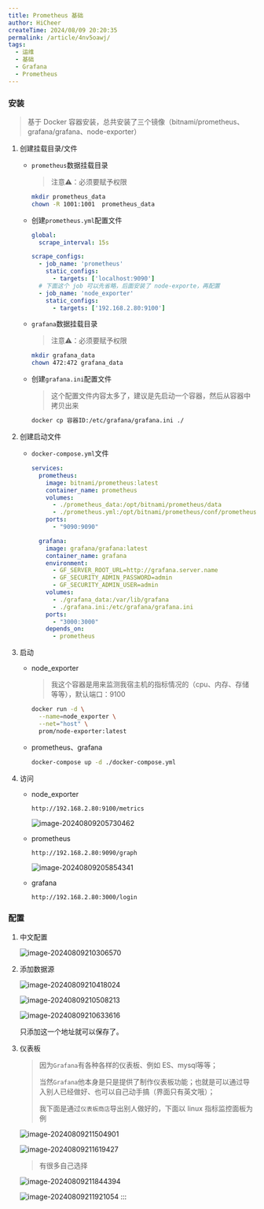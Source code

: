 ```yaml
---
title: Prometheus 基础
author: HiCheer
createTime: 2024/08/09 20:20:35
permalink: /article/4nv5oawj/
tags:
  - 运维
  - 基础
  - Grafana
  - Prometheus
---
```


### 安装

> 基于 Docker 容器安装，总共安装了三个镜像（bitnami/prometheus、grafana/grafana、node-exporter）
>

1. 创建挂载目录/文件
   - `prometheus`数据挂载目录
      > 注意⚠️：必须要赋予权限
       ```bash 
      mkdir prometheus_data
      chown -R 1001:1001  prometheus_data
       ```
     
   - 创建`prometheus.yml`配置文件
      ```yaml
      global:
        scrape_interval: 15s
      
      scrape_configs:
        - job_name: 'prometheus'
          static_configs:
            - targets: ['localhost:9090']
        # 下面这个 job 可以先省略，后面安装了 node-exporte，再配置
        - job_name: 'node_exporter'
          static_configs:
            - targets: ['192.168.2.80:9100']
      ```

   - `grafana`数据挂载目录
      > 注意⚠️：必须要赋予权限
        ```bash
        mkdir grafana_data
        chown 472:472 grafana_data
        ```

   -  创建`grafana.ini`配置文件
      > 这个配置文件内容太多了，建议是先启动一个容器，然后从容器中拷贝出来
        ```bash
        docker cp 容器ID:/etc/grafana/grafana.ini ./
        ```

2. 创建启动文件

   - `docker-compose.yml`文件
     ```yaml
     services:
       prometheus:
         image: bitnami/prometheus:latest
         container_name: prometheus
         volumes:
           - ./prometheus_data:/opt/bitnami/prometheus/data
           - ./prometheus.yml:/opt/bitnami/prometheus/conf/prometheus.yml
         ports:
           - "9090:9090"

       grafana:
         image: grafana/grafana:latest
         container_name: grafana
         environment:
           - GF_SERVER_ROOT_URL=http://grafana.server.name
           - GF_SECURITY_ADMIN_PASSWORD=admin
           - GF_SECURITY_ADMIN_USER=admin
         volumes:
           - ./grafana_data:/var/lib/grafana
           - ./grafana.ini:/etc/grafana/grafana.ini
         ports:
           - "3000:3000"
         depends_on:
           - prometheus
     ```
  
3. 启动

   - node_exporter

     >    我这个容器是用来监测我宿主机的指标情况的（cpu、内存、存储等等），默认端口：9100

     ```bash
     docker run -d \
       --name=node_exporter \
       --net="host" \
       prom/node-exporter:latest
     ```

   - prometheus、grafana

     ```bash
     docker-compose up -d ./docker-compose.yml
     ```

4. 访问

   - node_exporter

     ```http
     http://192.168.2.80:9100/metrics
     ```

     ![image-20240809205730462](assets/image-20240809205730462.png)

   - prometheus

     ```http
     http://192.168.2.80:9090/graph
     ```

     ![image-20240809205854341](assets/image-20240809205854341.png)

   - grafana

     ```http
     http://192.168.2.80:3000/login
     ```

### 配置

1. 中文配置

   ![image-20240809210306570](assets/image-20240809210306570.png)

2. 添加数据源

   ![image-20240809210418024](assets/image-20240809210418024.png)

   ![image-20240809210508213](assets/image-20240809210508213.png)

   ![image-20240809210633616](assets/image-20240809210633616.png)

    只添加这一个地址就可以保存了。

3. 仪表板

   > 因为`Grafana`有各种各样的仪表板、例如 ES、mysql等等；
   >
   > 当然`Grafana`他本身是只是提供了制作仪表板功能；也就是可以通过导入别人已经做好、也可以自己动手搞（界面只有英文哦）；
   >
   > 我下面是通过`仪表板商店`导出别人做好的，下面以 linux 指标监控面板为例

   ![image-20240809211504901](assets/image-20240809211504901.png)

   ![image-20240809211619427](assets/image-20240809211619427.png)

   > 有很多自己选择

   ![image-20240809211844394](assets/image-20240809211844394.png)

   ![image-20240809211921054](assets/image-20240809211921054.png)
   :::
